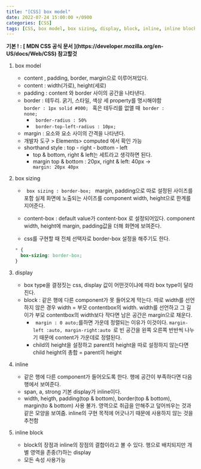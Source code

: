 ```yaml
---
title: "[CSS] box model"
date: 2022-07-24 15:00:00 +/0900
categories: [CSS]
tags: [CSS, box model, box sizing, display, block, inline, inline block]
---
```


<strong>
	기본 ! : [ MDN CSS 공식 문서 ](https://developer.mozilla.org/en-US/docs/Web/CSS) 참고할것 
</strong>

1. box model

   - content , padding, border, margin으로 이루어져있다.
   - content : width(가로), height(세로)
   - padding : content 와 border 사이의 공간을 나타낸다.
   - border : 테두리. 굵기, 스타일, 색상 세 property를 명시해야함 <code> border : 1px solid #000; </code> 혹은 테두리를 없앨 때<code> border : none;</code>
     - <code> border-radius : 50% </code>
     - <code> border-top-left-radius : 10px;</code>
   - margin : 요소와 요소 사이의 간격을 나타낸다.
   - 개발자 도구 > Elements> computed 에서 확인 가능
   - shorthand style : top - right - bottom - left
     - top & bottom, right & left는 세트라고 생각하면 된다.
     - margin top & bottom : 20px, right & left: 40px -> <code> margin: 20px 40px</code>

2. box sizing

   - <code> box sizing : border-box; </code> margin, padding으로 따로 설정된 사이즈를 포함 실제 화면에 노출되는 사이즈를 component width, height으로 한계를 지어준다.
   - content-box : default value가 content-box 로 설정되어있다. component width, height에 margin, padding값을 더해 화면에 보여준다.

   - css를 구현할 때 전체 선택자로 border-box 설정을 해주기도 한다.

   ```css
   * {
     box-sizing: border-box;
   }
   ```

3. display

   - box type을 결정짓는 css, display 값이 어떤것이냐에 따라 box type이 달라진다.
   - block : 같은 행에 다른 component가 못 들어오게 막는다. 따로 width를 선언하지 않은 경우 width = 부모 contentbox의 width. width를 선언하고 그 길이가 부모 contentbox의 width보다 작다면 남은 공간은 margin으로 채운다.
     - <code> margin : 0 auto;</code>를하면 가운데 정렬되는 이유가 이것이다. <code>margin-left :auto, margin-right:auto </code>로 빈 공간을 왼쪽 오른쪽 반반씩 나누기 때문에 content가 가운데로 정렬된다.
     - child의 height을 설정하고 parent의 height을 따로 설정하지 않는다면 child height의 총합 = parent의 height

4. inline

   - 같은 행에 다른 component가 들어오도록 한다. 행에 공간이 부족하다면 다음 행에서 보여준다.
   - span, a, strong 기본 display가 inline이다.
   - width, heigth, padding(top & bottom), border(top & bottom), margin(to & bottom) 사용 불가. 영역으로 취급을 안해주고 덮어씌우는 것과 같은 모양을 보여줌. inline의 구현 목적에 어긋나기 때문에 사용하지 않는 것을 추천함

5. inline block

   - block의 장점과 inline의 장점의 결합이라고 볼 수 있다. 행으로 배치되지만 개별 영역을 존중(?)하는 display
   - 모든 속성 사용가능
